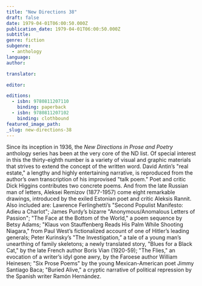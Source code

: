 ```yaml
---
title: "New Directions 38"
draft: false
date: 1979-04-01T06:00:50.000Z
publication_date: 1979-04-01T06:00:50.000Z
subtitle:
genre: fiction
subgenre:
  - anthology
language:
author:

translator:

editor:

editions:
  - isbn: 9780811207110
    binding: paperback
  - isbn: 9780811207102
    binding: clothbound
featured_image_path:
_slug: new-directions-38
---
```


Since its inception in 1936, the _New Directions in Prose and Poetry_ anthology series has been at the very core of the ND list. Of special interest in this the thirty-eighth number is a variety of visual and graphic materials that strives to extend the concept of the written word. David Antin’s "real estate," a lengthy and highly entertaining narrative, is reproduced from the author’s own transcription of his improvised "talk poem." Poet and critic Dick Higgins contributes two concrete poems. And from the late Russian man of letters, Aleksei Remizov (1877-1957) come eight remarkable drawings, introduced by the exiled Estonian poet and critic Aleksis Rannit. Also included are: Lawrence Ferlinghetti’s "Second Populist Manifesto: Adieu a CharIot"; James Purdy’s bizarre "Anonymous/Anomalous Letters of Passion"; "The Face at the Bottom of the World," a poem sequence by Betsy Adams; "Klaus von Stauffenberg Reads His Palm While Shooting Niagara," from Paul West’s fictionalized account of one of Hitler’s leading generals; Peter Kurinsky’s "The Investigation,” a tale of a young man’s unearthing of family skeletons; a newly translated story, "Blues for a Black Cat," by the late French author Boris Vian (1920-59); "The Flies," an evocation of a writer’s idyl gone awry, by the Faroese author William Heinesen; "Six Prose Poems" by the young Mexican-American poet Jimmy Santiago Baca; "Buried Alive," a cryptic narrative of political repression by the Spanish writer Ramón Hernández.

